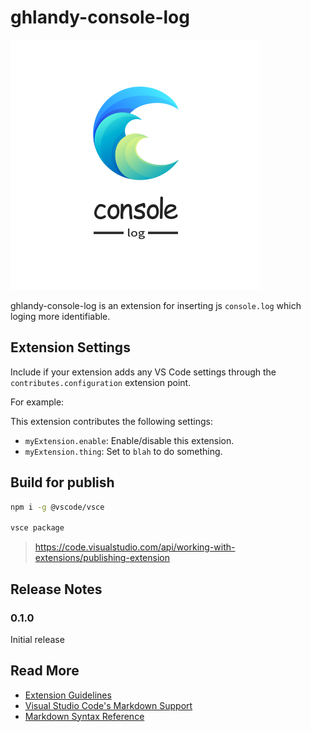 # ghlandy-console-log

![console.log](https://github.com/GHLandy/vscode-js-console-log/blob/master/console-log.png)

ghlandy-console-log is an extension for inserting js `console.log` which loging more identifiable.

## Extension Settings

Include if your extension adds any VS Code settings through the `contributes.configuration` extension point.

For example:

This extension contributes the following settings:

- `myExtension.enable`: Enable/disable this extension.
- `myExtension.thing`: Set to `blah` to do something.

## Build for publish

```bash
npm i -g @vscode/vsce

vsce package
```

> https://code.visualstudio.com/api/working-with-extensions/publishing-extension

## Release Notes

### 0.1.0

Initial release

## Read More

- [Extension Guidelines](https://code.visualstudio.com/api/references/extension-guidelines)
- [Visual Studio Code's Markdown Support](http://code.visualstudio.com/docs/languages/markdown)
- [Markdown Syntax Reference](https://help.github.com/articles/markdown-basics/)
